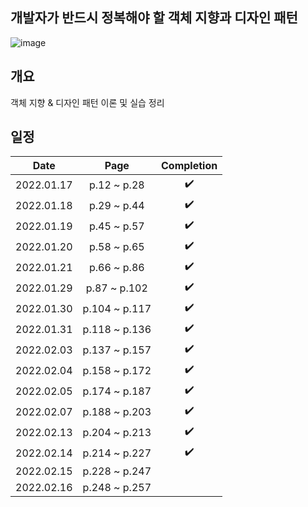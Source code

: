 ## 개발자가 반드시 정복해야 할 객체 지향과 디자인 패턴
![image](https://user-images.githubusercontent.com/19742896/149649771-78131839-c6f2-4e8a-af2f-5fd373876302.png)

## 개요
객체 지향 & 디자인 패턴 이론 및 실습 정리

## 일정
|Date|Page|Completion|
|:------:|:---:|:---:|
|2022.01.17|p.12 ~ p.28|✔️|
|2022.01.18|p.29 ~ p.44|✔️|
|2022.01.19|p.45 ~ p.57|✔️|
|2022.01.20|p.58 ~ p.65|✔️|
|2022.01.21|p.66 ~ p.86|✔️|
|2022.01.29|p.87 ~ p.102|✔️|
|2022.01.30|p.104 ~ p.117|✔️|
|2022.01.31|p.118 ~ p.136|✔️|
|2022.02.03|p.137 ~ p.157|✔️|
|2022.02.04|p.158 ~ p.172|✔️|
|2022.02.05|p.174 ~ p.187|✔️|
|2022.02.07|p.188 ~ p.203|✔️|
|2022.02.13|p.204 ~ p.213|✔️|
|2022.02.14|p.214 ~ p.227|✔️|
|2022.02.15|p.228 ~ p.247||
|2022.02.16|p.248 ~ p.257||
